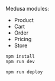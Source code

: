 Medusa modules:

- Product
- Cart
- Order
- Pricing
- Store

```
npm install
npm run dev
```

```
npm run deploy
```
